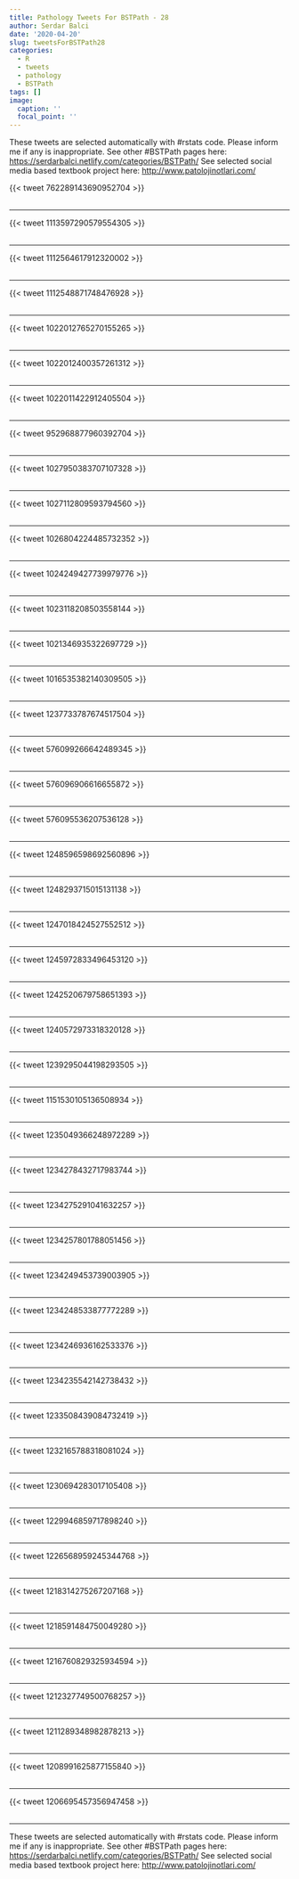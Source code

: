 ```yaml
---
title: Pathology Tweets For BSTPath - 28
author: Serdar Balci
date: '2020-04-20'
slug: tweetsForBSTPath28
categories:
  - R
  - tweets
  - pathology
  - BSTPath
tags: []
image:
  caption: ''
  focal_point: ''
---
```



These tweets are selected automatically with #rstats code. Please inform me if any is inappropriate.
See other #BSTPath pages here: https://serdarbalci.netlify.com/categories/BSTPath/ 
See selected social media based textbook project here: http://www.patolojinotlari.com/

{{< tweet 762289143690952704 >}}
<br>
<br>
<hr>
{{< tweet 1113597290579554305 >}}
<br>
<br>
<hr>
{{< tweet 1112564617912320002 >}}
<br>
<br>
<hr>
{{< tweet 1112548871748476928 >}}
<br>
<br>
<hr>
{{< tweet 1022012765270155265 >}}
<br>
<br>
<hr>
{{< tweet 1022012400357261312 >}}
<br>
<br>
<hr>
{{< tweet 1022011422912405504 >}}
<br>
<br>
<hr>
{{< tweet 952968877960392704 >}}
<br>
<br>
<hr>
{{< tweet 1027950383707107328 >}}
<br>
<br>
<hr>
{{< tweet 1027112809593794560 >}}
<br>
<br>
<hr>
{{< tweet 1026804224485732352 >}}
<br>
<br>
<hr>
{{< tweet 1024249427739979776 >}}
<br>
<br>
<hr>
{{< tweet 1023118208503558144 >}}
<br>
<br>
<hr>
{{< tweet 1021346935322697729 >}}
<br>
<br>
<hr>
{{< tweet 1016535382140309505 >}}
<br>
<br>
<hr>
{{< tweet 1237733787674517504 >}}
<br>
<br>
<hr>
{{< tweet 576099266642489345 >}}
<br>
<br>
<hr>
{{< tweet 576096906616655872 >}}
<br>
<br>
<hr>
{{< tweet 576095536207536128 >}}
<br>
<br>
<hr>
{{< tweet 1248596598692560896 >}}
<br>
<br>
<hr>
{{< tweet 1248293715015131138 >}}
<br>
<br>
<hr>
{{< tweet 1247018424527552512 >}}
<br>
<br>
<hr>
{{< tweet 1245972833496453120 >}}
<br>
<br>
<hr>
{{< tweet 1242520679758651393 >}}
<br>
<br>
<hr>
{{< tweet 1240572973318320128 >}}
<br>
<br>
<hr>
{{< tweet 1239295044198293505 >}}
<br>
<br>
<hr>
{{< tweet 1151530105136508934 >}}
<br>
<br>
<hr>
{{< tweet 1235049366248972289 >}}
<br>
<br>
<hr>
{{< tweet 1234278432717983744 >}}
<br>
<br>
<hr>
{{< tweet 1234275291041632257 >}}
<br>
<br>
<hr>
{{< tweet 1234257801788051456 >}}
<br>
<br>
<hr>
{{< tweet 1234249453739003905 >}}
<br>
<br>
<hr>
{{< tweet 1234248533877772289 >}}
<br>
<br>
<hr>
{{< tweet 1234246936162533376 >}}
<br>
<br>
<hr>
{{< tweet 1234235542142738432 >}}
<br>
<br>
<hr>
{{< tweet 1233508439084732419 >}}
<br>
<br>
<hr>
{{< tweet 1232165788318081024 >}}
<br>
<br>
<hr>
{{< tweet 1230694283017105408 >}}
<br>
<br>
<hr>
{{< tweet 1229946859717898240 >}}
<br>
<br>
<hr>
{{< tweet 1226568959245344768 >}}
<br>
<br>
<hr>
{{< tweet 1218314275267207168 >}}
<br>
<br>
<hr>
{{< tweet 1218591484750049280 >}}
<br>
<br>
<hr>
{{< tweet 1216760829325934594 >}}
<br>
<br>
<hr>
{{< tweet 1212327749500768257 >}}
<br>
<br>
<hr>
{{< tweet 1211289348982878213 >}}
<br>
<br>
<hr>
{{< tweet 1208991625877155840 >}}
<br>
<br>
<hr>
{{< tweet 1206695457356947458 >}}
<br>
<br>
<hr>


These tweets are selected automatically with #rstats code. Please inform me if any is inappropriate.
See other #BSTPath pages here: https://serdarbalci.netlify.com/categories/BSTPath/ 
See selected social media based textbook project here: http://www.patolojinotlari.com/
